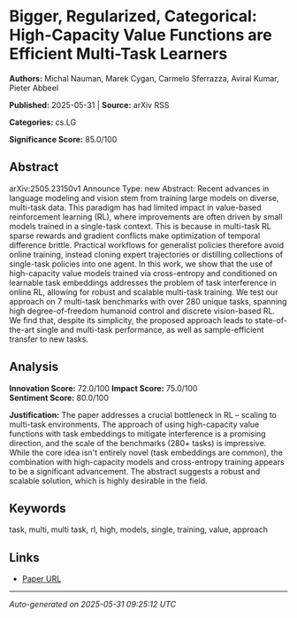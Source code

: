 # Bigger, Regularized, Categorical: High-Capacity Value Functions are Efficient Multi-Task Learners

**Authors:** Michal Nauman, Marek Cygan, Carmelo Sferrazza, Aviral Kumar, Pieter Abbeel

**Published:** 2025-05-31 | **Source:** arXiv RSS

**Categories:** cs.LG

**Significance Score:** 85.0/100

## Abstract

arXiv:2505.23150v1 Announce Type: new 
Abstract: Recent advances in language modeling and vision stem from training large models on diverse, multi-task data. This paradigm has had limited impact in value-based reinforcement learning (RL), where improvements are often driven by small models trained in a single-task context. This is because in multi-task RL sparse rewards and gradient conflicts make optimization of temporal difference brittle. Practical workflows for generalist policies therefore avoid online training, instead cloning expert trajectories or distilling collections of single-task policies into one agent. In this work, we show that the use of high-capacity value models trained via cross-entropy and conditioned on learnable task embeddings addresses the problem of task interference in online RL, allowing for robust and scalable multi-task training. We test our approach on 7 multi-task benchmarks with over 280 unique tasks, spanning high degree-of-freedom humanoid control and discrete vision-based RL. We find that, despite its simplicity, the proposed approach leads to state-of-the-art single and multi-task performance, as well as sample-efficient transfer to new tasks.

## Analysis

**Innovation Score:** 72.0/100
**Impact Score:** 75.0/100  
**Sentiment Score:** 80.0/100

**Justification:** The paper addresses a crucial bottleneck in RL – scaling to multi-task environments. The approach of using high-capacity value functions with task embeddings to mitigate interference is a promising direction, and the scale of the benchmarks (280+ tasks) is impressive. While the core idea isn't entirely novel (task embeddings are common), the combination with high-capacity models and cross-entropy training appears to be a significant advancement. The abstract suggests a robust and scalable solution, which is highly desirable in the field.

## Keywords

task, multi, multi task, rl, high, models, single, training, value, approach

## Links

- [Paper URL](https://arxiv.org/abs/2505.23150)

---
*Auto-generated on 2025-05-31 09:25:12 UTC*
